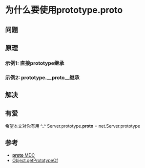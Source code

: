 # 为什么要使用prototype.__proto__

## 问题

## 原理

### 示例1: 直接prototype继承

### 示例2: prototype.__proto__继承


## 解决

## 有爱

希望本文对你有用 ^_^
Server.prototype.__proto__ = net.Server.prototype

## 参考

* [__proto__ MDC](https://developer.mozilla.org/en/JavaScript/Reference/Global_Objects/Object/Proto)
* [Object.getPrototypeOf](http://ejohn.org/blog/objectgetprototypeof/)